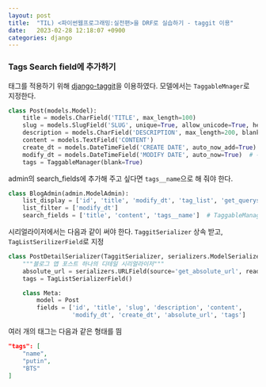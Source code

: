 ```yaml
---
layout: post
title:  "TIL) <파이썬웹프로그래밍:실전편>을 DRF로 실습하기 - taggit 이용"
date:   2023-02-28 12:18:07 +0900
categories: django
---
```



### Tags Search field에 추가하기

태그를 적용하기 위해 [django-taggit](https://django-taggit.readthedocs.io/)을 이용하였다.
모델에서는 `TaggableMnager`로 지정한다.


```python
class Post(models.Model):
    title = models.CharField('TITLE', max_length=100)
    slug = models.SlugField('SLUG', unique=True, allow_unicode=True, help_text='one word for title alias.')
    description = models.CharField('DESCRIPTION', max_length=200, blank=True)
    content = models.TextField('CONTENT')
    create_dt = models.DateTimeField('CREATE DATE', auto_now_add=True)  # 최초에만 now가 add.
    modify_dt = models.DateTimeField('MODIFY DATE', auto_now=True)  # 수정될 때마다 now가 변경되는 것
    tags = TaggableManager(blank=True)
```


admin의 search_fields에 추가해 주고 싶다면 `tags__name`으로 해 줘야 한다.

```python
class BlogAdmin(admin.ModelAdmin):
    list_display = ['id', 'title', 'modify_dt', 'tag_list', 'get_queryset']
    list_filter = ['modify_dt']
    search_fields = ['title', 'content', 'tags__name']  # TaggableManager에서 name으로 search_field 추가
```

시리얼라이저에서는 다음과 같이 써야 한다. `TaggitSerializer` 상속 받고, `TagListSerilizerField`로 지정

```python
class PostDetailSerializer(TaggitSerializer, serializers.ModelSerializer):
    """블로그 앱 포스트 하나의 디테일 시리얼라이저"""
    absolute_url = serializers.URLField(source='get_absolute_url', read_only=True)
    tags = TagListSerializerField()

    class Meta:
        model = Post
        fields = ['id', 'title', 'slug', 'description', 'content',
                  'modify_dt', 'create_dt', 'absolute_url', 'tags']
```

여러 개의 태그는 다음과 같은 형태를 띔

```json
"tags": [
    "name",
    "putin",
    "BTS"
]
```

